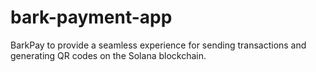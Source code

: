 # bark-payment-app
BarkPay to provide a seamless experience for sending transactions and generating QR codes on the Solana blockchain.
